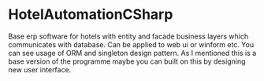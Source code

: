 # HotelAutomationCSharp
Base erp software for hotels with entity and facade business layers which communicates with database. Can be applied to web ui or winform etc. 
You can see usage of ORM and singleton design pattern.
As I mentioned this is a base version of the programme maybe you can built on this by  designing new user interface.
